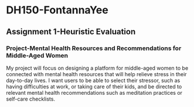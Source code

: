 # DH150-FontannaYee
## Assignment 1-Heuristic Evaluation
### Project-Mental Health Resources and Recommendations for Middle-Aged Women

My project will focus on designing a platform for middle-aged women to be connected with mental health resources that will help relieve stress in their day-to-day lives. I want users to be able to select their stressor, such as having difficulties at work, or taking care of their kids, and be directed to relevant mental health recommendations such as meditation practices or self-care checklists. 
